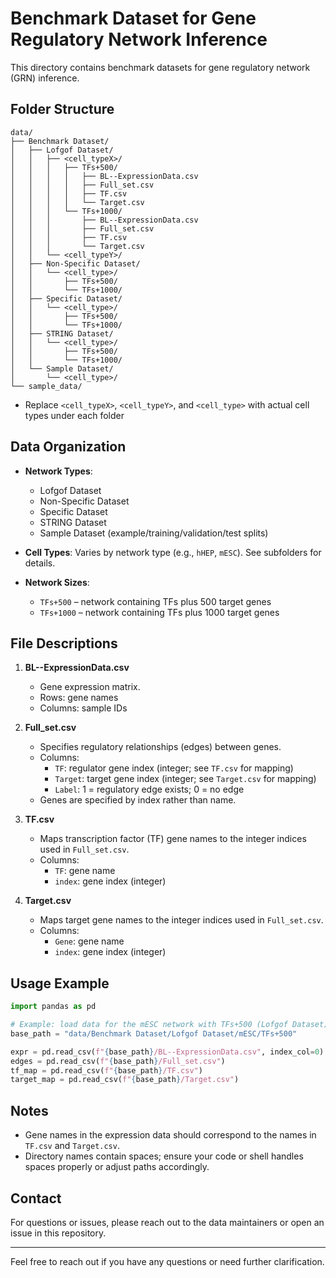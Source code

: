 # Benchmark Dataset for Gene Regulatory Network Inference

This directory contains benchmark datasets for gene regulatory network (GRN) inference.

## Folder Structure

```
data/
├── Benchmark Dataset/
│   ├── Lofgof Dataset/
│   │   ├── <cell_typeX>/
│   │   │   ├── TFs+500/
│   │   │   │   ├── BL--ExpressionData.csv
│   │   │   │   ├── Full_set.csv
│   │   │   │   ├── TF.csv
│   │   │   │   └── Target.csv
│   │   │   └── TFs+1000/
│   │   │       ├── BL--ExpressionData.csv
│   │   │       ├── Full_set.csv
│   │   │       ├── TF.csv
│   │   │       └── Target.csv
│   │   └── <cell_typeY>/
│   ├── Non-Specific Dataset/
│   │   └── <cell_type>/
│   │       ├── TFs+500/
│   │       └── TFs+1000/
│   ├── Specific Dataset/
│   │   └── <cell_type>/
│   │       ├── TFs+500/
│   │       └── TFs+1000/
│   ├── STRING Dataset/
│   │   └── <cell_type>/
│   │       ├── TFs+500/
│   │       └── TFs+1000/
│   └── Sample Dataset/
│       └── <cell_type>/
└── sample_data/
```

- Replace `<cell_typeX>`, `<cell_typeY>`, and `<cell_type>` with actual cell types under each folder

## Data Organization

- **Network Types**:
  - Lofgof Dataset
  - Non-Specific Dataset
  - Specific Dataset
  - STRING Dataset
  - Sample Dataset (example/training/validation/test splits)

- **Cell Types**: Varies by network type (e.g., `hHEP`, `mESC`). See subfolders for details.

- **Network Sizes**:
  - `TFs+500` – network containing TFs plus 500 target genes
  - `TFs+1000` – network containing TFs plus 1000 target genes

## File Descriptions

1. **BL--ExpressionData.csv**  
   - Gene expression matrix.  
   - Rows: gene names  
   - Columns: sample IDs

2. **Full_set.csv**  
   - Specifies regulatory relationships (edges) between genes.  
   - Columns:  
     - `TF`: regulator gene index (integer; see `TF.csv` for mapping)  
     - `Target`: target gene index (integer; see `Target.csv` for mapping)  
     - `Label`: 1 = regulatory edge exists; 0 = no edge  
   - Genes are specified by index rather than name.

3. **TF.csv**  
   - Maps transcription factor (TF) gene names to the integer indices used in `Full_set.csv`.  
   - Columns:  
     - `TF`: gene name  
     - `index`: gene index (integer)

4. **Target.csv**  
   - Maps target gene names to the integer indices used in `Full_set.csv`.  
   - Columns:  
     - `Gene`: gene name  
     - `index`: gene index (integer)

## Usage Example

```python
import pandas as pd

# Example: load data for the mESC network with TFs+500 (Lofgof Dataset)
base_path = "data/Benchmark Dataset/Lofgof Dataset/mESC/TFs+500"

expr = pd.read_csv(f"{base_path}/BL--ExpressionData.csv", index_col=0)
edges = pd.read_csv(f"{base_path}/Full_set.csv")
tf_map = pd.read_csv(f"{base_path}/TF.csv")
target_map = pd.read_csv(f"{base_path}/Target.csv")
```

## Notes

- Gene names in the expression data should correspond to the names in `TF.csv` and `Target.csv`.  
- Directory names contain spaces; ensure your code or shell handles spaces properly or adjust paths accordingly.

## Contact

For questions or issues, please reach out to the data maintainers or open an issue in this repository.

---

Feel free to reach out if you have any questions or need further clarification.
